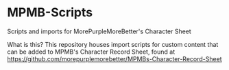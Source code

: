 # MPMB-Scripts
Scripts and imports for MorePurpleMoreBetter's Character Sheet

What is this?
This repository houses import scripts for custom content that can be added to MPMB's Character Record Sheet, found at https://github.com/morepurplemorebetter/MPMBs-Character-Record-Sheet
